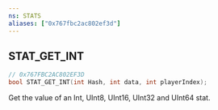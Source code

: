 ```yaml
---
ns: STATS
aliases: ["0x767fbc2ac802ef3d"]
---
```

## STAT_GET_INT

```c
// 0x767FBC2AC802EF3D
bool STAT_GET_INT(int Hash, int data, int playerIndex);
```

Get the value of an Int, UInt8, UInt16, UInt32 and UInt64 stat.

